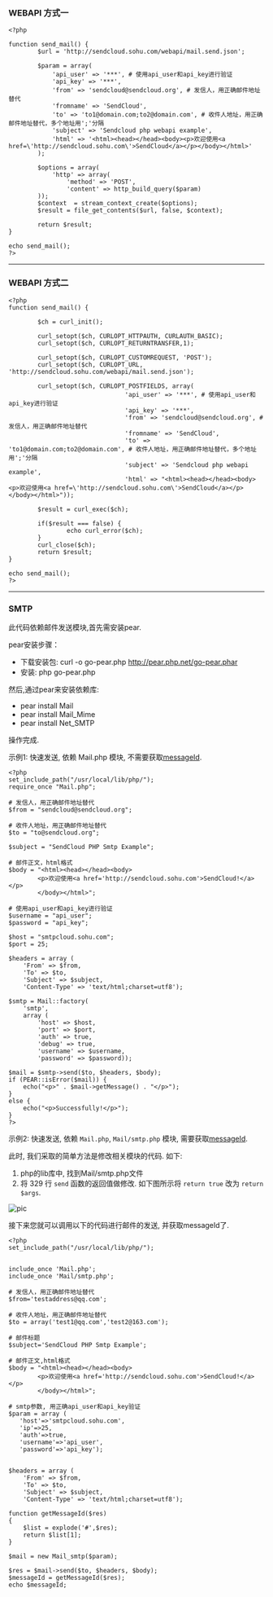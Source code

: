 ### WEBAPI 方式一

```
<?php

function send_mail() {
        $url = 'http://sendcloud.sohu.com/webapi/mail.send.json';

        $param = array(
            'api_user' => '***', # 使用api_user和api_key进行验证
            'api_key' => '***',
            'from' => 'sendcloud@sendcloud.org', # 发信人，用正确邮件地址替代
            'fromname' => 'SendCloud',
            'to' => 'to1@domain.com;to2@domain.com', # 收件人地址，用正确邮件地址替代，多个地址用';'分隔
            'subject' => 'Sendcloud php webapi example',
            'html' => '<html><head></head><body><p>欢迎使用<a href=\'http://sendcloud.sohu.com\'>SendCloud</a></p></body></html>'
        );

        $options = array(
            'http' => array(
                'method' => 'POST',
                'content' => http_build_query($param)
        ));
        $context  = stream_context_create($options);
        $result = file_get_contents($url, false, $context);

        return $result;
}

echo send_mail();
?>
```
    
- - -
    
### WEBAPI 方式二
```
<?php
function send_mail() {

        $ch = curl_init();

        curl_setopt($ch, CURLOPT_HTTPAUTH, CURLAUTH_BASIC);
        curl_setopt($ch, CURLOPT_RETURNTRANSFER,1);

        curl_setopt($ch, CURLOPT_CUSTOMREQUEST, 'POST');
        curl_setopt($ch, CURLOPT_URL, 'http://sendcloud.sohu.com/webapi/mail.send.json');

        curl_setopt($ch, CURLOPT_POSTFIELDS, array(
                                'api_user' => '***', # 使用api_user和api_key进行验证
                                'api_key' => '***',
                                'from' => 'sendcloud@sendcloud.org', # 发信人，用正确邮件地址替代
                                'fromname' => 'SendCloud',
                                'to' => 'to1@domain.com;to2@domain.com', # 收件人地址，用正确邮件地址替代，多个地址用';'分隔
                                'subject' => 'Sendcloud php webapi example',
                                'html' => "<html><head></head><body><p>欢迎使用<a href=\'http://sendcloud.sohu.com\'>SendCloud</a></p></body></html>"));

        $result = curl_exec($ch);

        if($result === false) {
                echo curl_error($ch);
        }
        curl_close($ch);
        return $result;
}

echo send_mail();
?>
```
    
- - -
    
### SMTP
    
此代码依赖邮件发送模块,首先需安装pear.
    
pear安装步骤：
    
* 下载安装包: curl -o go-pear.php  http://pear.php.net/go-pear.phar
* 安装: php go-pear.php
    
然后,通过pear来安装依赖库:
    
* pear install Mail    
* pear install Mail_Mime
* pear install Net_SMTP
    
操作完成.    

示例1: 快速发送, 依赖 Mail.php 模块, 不需要获取[messageId](../email/index.md/#_7).

```
<?php
set_include_path("/usr/local/lib/php/");
require_once "Mail.php";

# 发信人，用正确邮件地址替代
$from = "sendcloud@sendcloud.org";           

# 收件人地址，用正确邮件地址替代
$to = "to@sendcloud.org";                   

$subject = "SendCloud PHP Smtp Example";

# 邮件正文，html格式
$body = "<html><head></head><body>
        <p>欢迎使用<a href='http://sendcloud.sohu.com'>SendCloud!</a></p>
        </body></html>";

# 使用api_user和api_key进行验证  
$username = "api_user"; 
$password = "api_key";  

$host = "smtpcloud.sohu.com";
$port = 25;

$headers = array (
    'From' => $from,
    'To' => $to,
    'Subject' => $subject,
    'Content-Type' => 'text/html;charset=utf8');

$smtp = Mail::factory(
    'smtp',   
    array (
        'host' => $host,
        'port' => $port,
        'auth' => true,
        'debug' => true,
        'username' => $username,
        'password' => $password));

$mail = $smtp->send($to, $headers, $body);  
if (PEAR::isError($mail)) {   
    echo("<p>" . $mail->getMessage() . "</p>");  
} 
else {   
    echo("<p>Successfully!</p>");  
} 
?>

```
        
     
示例2: 快速发送, 依赖 `Mail.php`, `Mail/smtp.php` 模块, 需要获取[messageId](../email/index.md/#_7).

此时, 我们采取的简单方法是修改相关模块的代码. 如下: 

1. php的lib库中, 找到Mail/smtp.php文件
2. 将 329 行 `send` 函数的返回值做修改. 如下图所示将 `return true` 改为 `return $args`.
      
![pic](../resources/php.png) 
    
接下来您就可以调用以下的代码进行邮件的发送, 并获取messageId了.
    
```
<?php
set_include_path("/usr/local/lib/php/");


include_once 'Mail.php';
include_once 'Mail/smtp.php';

# 发信人，用正确邮件地址替代
$from='testaddress@qq.com';

# 收件人地址，用正确邮件地址替代
$to = array('test1@qq.com','test2@163.com');  

# 邮件标题
$subject='SendCloud PHP Smtp Example';

# 邮件正文,html格式
$body = "<html><head></head><body>
        <p>欢迎使用<a href='http://sendcloud.sohu.com'>SendCloud!</a></p>
        </body></html>";

# smtp参数, 用正确api_user和api_key验证
$param = array (
   'host'=>'smtpcloud.sohu.com',
   'ip'=>25,
   'auth'=>true,
   'username'=>'api_user',
   'password'=>'api_key');


$headers = array (
    'From' => $from,
    'To' => $to,
    'Subject' => $subject,
    'Content-Type' => 'text/html;charset=utf8');

function getMessageId($res)
{
    $list = explode('#',$res);
    return $list[1];
} 

$mail = new Mail_smtp($param);

$res = $mail->send($to, $headers, $body);
$messageId = getMessageId($res);
echo $messageId;

```

